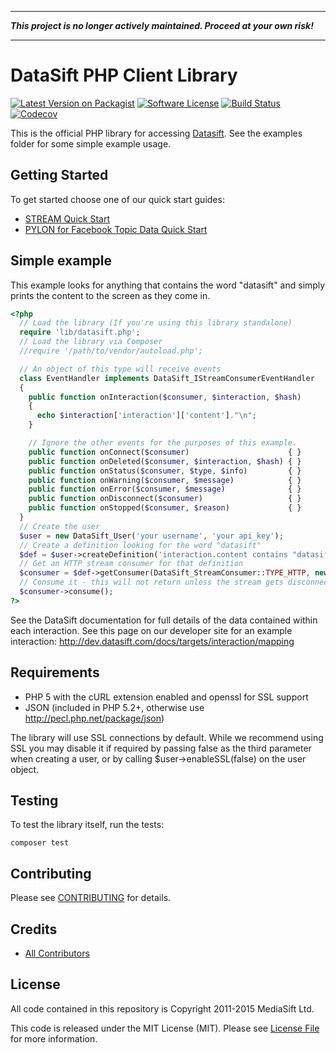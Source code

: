 - - -

**_This project is no longer actively maintained. Proceed at your own risk!_**

- - -

DataSift PHP Client Library
===========================

[![Latest Version on Packagist](https://img.shields.io/packagist/v/datasift/datasift-php.svg?style=flat-square)](https://packagist.org/packages/datasift/datasift-php)
[![Software License](https://img.shields.io/badge/license-MIT-brightgreen.svg?style=flat-square)](LICENSE.md)
[![Build Status](https://img.shields.io/travis/datasift/datasift-php/master.svg?style=flat-square)](https://travis-ci.org/datasift/datasift-php)
[![Codecov](https://img.shields.io/codecov/c/github/datasift/datasift-php.svg?style=flat-square)](https://codecov.io/gh/datasift/datasift-php)

This is the official PHP library for accessing [Datasift](http://datasift.com/). See the examples
folder for some simple example usage.

## Getting Started

To get started choose one of our quick start guides:

* [STREAM Quick Start](http://dev.datasift.com/docs/products/stream/quick-start/getting-started-php)
* [PYLON for Facebook Topic Data Quick Start](http://dev.datasift.com/docs/products/pylon-fbtd/get-started/getting-started-php)


Simple example
--------------

This example looks for anything that contains the word "datasift" and simply
prints the content to the screen as they come in.

```php
<?php
  // Load the library (If you're using this library standalone)
  require 'lib/datasift.php';
  // Load the library via Composer
  //require '/path/to/vendor/autoload.php';

  // An object of this type will receive events
  class EventHandler implements DataSift_IStreamConsumerEventHandler
  {
    public function onInteraction($consumer, $interaction, $hash)
    {
      echo $interaction['interaction']['content']."\n";
    }

    // Ignore the other events for the purposes of this example.
    public function onConnect($consumer)                      { }
    public function onDeleted($consumer, $interaction, $hash) { }
    public function onStatus($consumer, $type, $info)         { }
    public function onWarning($consumer, $message)            { }
    public function onError($consumer, $message)              { }
    public function onDisconnect($consumer)                   { }
    public function onStopped($consumer, $reason)             { }
  }
  // Create the user
  $user = new DataSift_User('your username', 'your api_key');
  // Create a definition looking for the word "datasift"
  $def = $user->createDefinition('interaction.content contains "datasift"');
  // Get an HTTP stream consumer for that definition
  $consumer = $def->getConsumer(DataSift_StreamConsumer::TYPE_HTTP, new EventHandler());
  // Consume it - this will not return unless the stream gets disconnected
  $consumer->consume();
?>
```

See the DataSift documentation for full details of the data contained within
each interaction. See this page on our developer site for an example interaction:
http://dev.datasift.com/docs/targets/interaction/mapping

Requirements
------------

* PHP 5 with the cURL extension enabled and openssl for SSL support
* JSON (included in PHP 5.2+, otherwise use http://pecl.php.net/package/json)

The library will use SSL connections by default. While we recommend using SSL
you may disable it if required by passing false as the third parameter when
creating a user, or by calling $user->enableSSL(false) on the user object.

Testing
-------

To test the library itself, run the tests:

    composer test

Contributing
------------

Please see [CONTRIBUTING](CONTRIBUTING.md) for details.

Credits
-------

- [All Contributors](../../contributors)

License
-------

All code contained in this repository is Copyright 2011-2015 MediaSift Ltd.

This code is released under the MIT License (MIT). Please see [License File](LICENSE.md) for more information.
